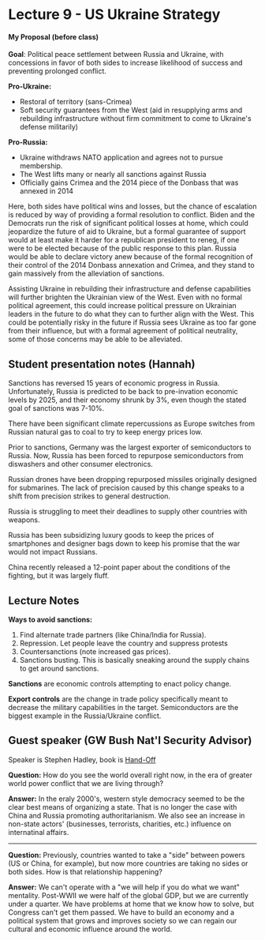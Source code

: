 # Lecture 9 - US Ukraine Strategy
#### My Proposal (before class)
**Goal**: Political peace settlement between Russia and Ukraine, with concessions
in favor of both sides to increase likelihood of success and preventing prolonged
conflict.

**Pro-Ukraine:**
- Restoral of territory (sans-Crimea)
- Soft security guarantees from the West (aid in resupplying arms and rebuilding
infrastructure without firm commitment to come to Ukraine's defense militarily)

**Pro-Russia:**
- Ukraine withdraws NATO application and agrees not to pursue membership.
- The West lifts many or nearly all sanctions against Russia
- Officially gains Crimea and the 2014 piece of the Donbass that was annexed in
2014

Here, both sides have political wins and losses, but the chance of escalation is
reduced by way of providing a formal resolution to conflict. Biden and the
Democrats run the risk of significant political losses at home, which could
jeopardize the future of aid to Ukraine, but a formal guarantee of support would
at least make it harder for a republican president to reneg, if one were to be
elected because of the public response to this plan. Russia would be able to 
declare victory anew because of the formal recognition of their control of the
2014 Donbass annexation and Crimea, and they stand to gain massively from the
alleviation of sanctions.

Assisting Ukraine in rebuilding their infrastructure and defense capabilities will
further brighten the Ukrainian view of the West. Even with no formal political 
agreement, this could increase political pressure on Ukrainian leaders in the
future to do what they can to further align with the West. This could be
potentially risky in the future if Russia sees Ukraine as too far gone from their
influence, but with a formal agreement of political neutrality, some of those
concerns may be able to be alleviated.

## Student presentation notes (Hannah)
Sanctions has reversed 15 years of economic progress in Russia. Unfortunately,
Russia is predicted to be back to pre-invation economic levels by 2025, and their
economy shrunk by 3%, even though the stated goal of sanctions was 7-10%.

There have been significant climate repercussions as Europe switches from Russian
natural gas to coal to try to keep energy prices low.

Prior to sanctions, Germany was the largest exporter of semiconductors to Russia.
Now, Russia has been forced to repurpose semiconductors from diswashers and other
consumer electronics.

Russian drones have been dropping repurposed missiles originally designed for 
submarines. The lack of precision caused by this change speaks to a shift from 
precision strikes to general destruction.

Russia is struggling to meet their deadlines to supply other countries with 
weapons.

Russia has been subsidizing luxury goods to keep the prices of smartphones and
designer bags down to keep his promise that the war would not impact Russians.

China recently released a 12-point paper about the conditions of the fighting, but
it was largely fluff.

## Lecture Notes
**Ways to avoid sanctions:**
1. Find alternate trade partners (like China/India for Russia).
2. Repression. Let people leave the country and suppress protests
3. Countersanctions (note increased gas prices).
4. Sanctions busting. This is basically sneaking around the supply chains to get
around sanctions.

**Sanctions** are economic controls attempting to enact policy change.

**Export controls** are the change in trade policy specifically meant to decrease
the military capabilities in the target. Semiconductors are the biggest example in
the Russia/Ukraine conflict.

## Guest speaker (GW Bush Nat'l Security Advisor)
Speaker is Stephen Hadley, book is [Hand-Off](https://www.amazon.com/Hand-Off-Foreign-Policy-George-Passed/dp/081573977X) 

**Question:** How do you see the world overall right now, in the era of greater
world power conflict that we are living through?

**Answer:** In the eraly 2000's, western style democracy seemed to be the clear
best means of organizing a state. That is no longer the case with China and Russia
promoting authoritarianism. We also see an increase in non-state actors' 
(businesses, terrorists, charities, etc.) influence on internatinal affairs.

---

**Question:** Previously, countries wanted to take a "side" between powers (US or
China, for example), but now more countries are taking no sides or both sides.
How is that relationship happening?

**Answer:** We can't operate with a "we will help if you do what we want" 
mentality. Post-WWII we were half of the global GDP, but we are currently under a
quarter. We have problems at home that we know how to solve, but Congress can't 
get them passed. We have to build an economy and a political system that grows
and improves society so we can regain our cultural and economic influence around
the world.
